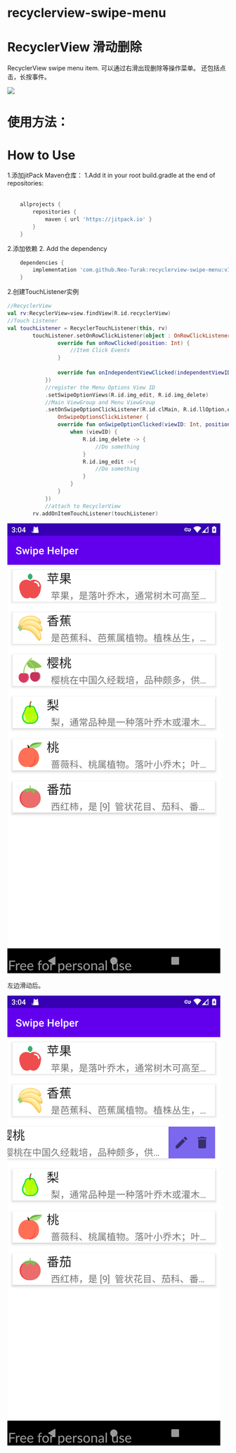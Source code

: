 # recyclerview-swipe-menu
# RecyclerView 滑动删除
RecyclerView swipe menu item.
可以通过右滑出现删除等操作菜单。
还包括点击，长按事件。

[![](https://jitpack.io/v/Neo-Turak/recyclerview-swipe-menu.svg)](https://jitpack.io/#Neo-Turak/recyclerview-swipe-menu)
# 使用方法：
# How to Use
1.添加jitPack Maven仓库：
1.Add it in your root build.gradle at the end of repositories:
```groovy

    allprojects {
		repositories {
			maven { url 'https://jitpack.io' }
		}
	}
```

2.添加依赖
2. Add the dependency
```groovy
    dependencies {
        implementation 'com.github.Neo-Turak:recyclerview-swipe-menu:v1.0.0'
    }
```

2.创建TouchListener实例
```kotlin
//RecyclerView
val rv:RecyclerView=view.findView(R.id.recyclerView)
//Touch Listener
val touchListener = RecyclerTouchListener(this, rv)
        touchListener.setOnRowClickListener(object : OnRowClickListener {
                override fun onRowClicked(position: Int) {
                    //Item Click Events
                }

                override fun onIndependentViewClicked(independentViewID: Int, position: Int) {}
            })
            //register the Menu Options View ID
            .setSwipeOptionViews(R.id.img_edit, R.id.img_delete)
            //Main ViewGroup and Menu ViewGroup
            .setOnSwipeOptionClickListener(R.id.clMain, R.id.llOption,object :
                OnSwipeOptionsClickListener {
                override fun onSwipeOptionClicked(viewID: Int, position: Int) {
                    when (viewID) {
                        R.id.img_delete -> {
                            //Do something
                        }
                        R.id.img_edit ->{
                            //Do something
                        }
                    }
                }
            })
            //attach to RecyclerView
        rv.addOnItemTouchListener(touchListener)

```


![效果](img/screenshot1.png "效果图1")  

左边滑动后。  

![效果](img/screenshot2.png "效果图2")  

